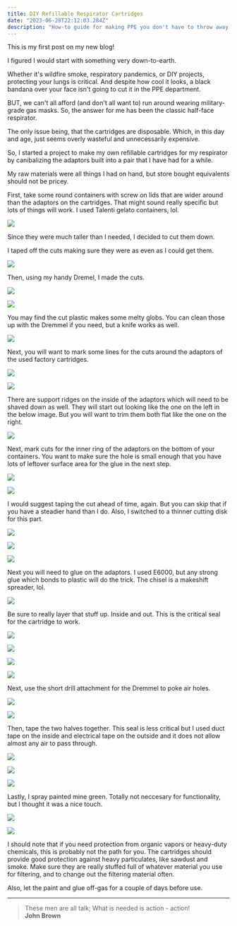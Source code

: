 ```yaml
---
title: DIY Refillable Respirator Cartridges
date: "2023-06-28T22:12:03.284Z"
description: "How-to guide for making PPE you don't have to throw away. You know, cause that's expensive and also the planet is dying. ¯\\_(ツ)_/¯"
---
```


This is my first post on my new blog!

I figured I would start with something very down-to-earth.

Whether it's wildfire smoke, respiratory pandemics, or DIY projects, protecting your lungs is critical. And despite how cool it looks, a black bandana over your face isn't going to cut it in the PPE department.

BUT, we can't all afford (and don't all want to) run around wearing military-grade gas masks. So, the answer for me has been the classic half-face respirator.

The only issue being, that the cartridges are disposable. Which, in this day and age, just seems overly wasteful and unnecessarily expensive.

So, I started a project to make my own refillable cartridges for my respirator by canibalizing the adaptors built into a pair that I have had for a while.

My raw materials were all things I had on hand, but store bought equivalents should not be pricey.

First, take some round containers with screw on lids that are wider around than the adaptors on the cartridges. That might sound really specific but lots of things will work. I used Talenti gelato containers, lol.

![](./01.jpg)

Since they were much taller than I needed, I decided to cut them down. 

I taped off the cuts making sure they were as even as I could get them.

![](./02.jpg)

Then, using my handy Dremel, I made the cuts.

![](./03.jpg)

![](./04.jpg)

You may find the cut plastic makes some melty globs. You can clean those up with the Dremmel if you need, but a knife works as well.

![](./05.jpg)

Next, you will want to mark some lines for the cuts around the adaptors of the used factory cartridges.

![](./06.jpg)

![](./07.jpg)

There are support ridges on the inside of the adaptors which will need to be shaved down as well. They will start out looking like the one on the left in the below image. But you will want to trim them both flat like the one on the right.

![](./15.jpg)

Next, mark cuts for the inner ring of the adaptors on the bottom of your containers. You want to make sure the hole is small enough that you have lots of leftover surface area for the glue in the next step.

![](./10.jpg)

![](./11.jpg)

I would suggest taping the cut ahead of time, again. But you can skip that if you have a steadier hand than I do. Also, I switched to a thinner cutting disk for this part.

![](./12.jpg)

![](./13.jpg)

![](./14.jpg)

Next you will need to glue on the adaptors. I used E6000, but any strong glue which bonds to plastic will do the trick. The chisel is a makeshift spreader, lol.

![](./16.jpg)

Be sure to really layer that stuff up. Inside and out. This is the critical seal for the cartridge to work.

![](./17.jpg)

![](./18.jpg)

![](./19.jpg)

![](./20.jpg)

Next, use the short drill attachment for the Dremmel to poke air holes. 

![](./21.jpg)

![](./22.jpg)

Then, tape the two halves together. This seal is less critical but I used duct tape on the inside and electrical tape on the outside and it does not allow almost any air to pass through.

![](./23.jpg)

![](./24.jpg)

![](./25.jpg)

Lastly, I spray painted mine green. Totally not neccesary for functionality, but I thought it was a nice touch.

![](./26.jpg)

![](./28.jpg)

I should note that if you need protection from organic vapors or heavy-duty chemicals, this is probably not the path for you. The cartridges should provide good protection against heavy particulates, like sawdust and smoke. Make sure they are really stuffed full of whatever material you use for filtering, and to change out the filtering material often.

Also, let the paint and glue off-gas for a couple of days before use.

---

> These men are all talk; What is needed is action - action! <br>
> **John Brown**